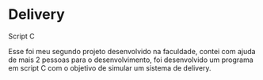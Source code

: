 # Delivery
Script C

Esse foi meu segundo projeto desenvolvido na faculdade, contei com  ajuda de mais 2 pessoas para o desenvolvimento, foi desenvolvido um programa em script C com o objetivo de simular um sistema de delivery.
